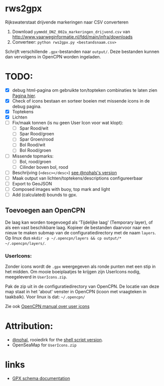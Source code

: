 # rws2gpx

Rijkswaterstaat drijvende markeringen naar CSV converteren

1. Download `yymmdd_DNZ_002a_markeringen_drijvend.csv` van http://www.vaarweginformatie.nl/fdd/main/infra/downloads
2. Converteer: `python rws2gpx.py <bestandsnaam.csv>`

Schrijft verschillende `.gpx`-bestanden naar `output/`. Deze bestanden kunnen dan vervolgens in OpenCPN worden ingeladen.

# TODO:
 - [x] debug html-pagina om gebruikte ton/topteken combinaties te laten zien [Pagina hier](http://jieter.github.io/rws2gpx/debug/).
 - [x] Check of icons bestaan en sorteer boeien met missende icons in de debug pagina.
 - [x] Toptekens
 - [x] Lichten
 - [ ] Fix/maak tonnen (is nu geen User Icon voor wat klopt):
    - [ ] Spar Rood/wit
    - [ ] Spar Rood/groen
    - [ ] Spar Groen/rood
    - [ ] Bol Rood/wit
    - [ ] Bol Rood/groen
 - [ ] Missende topmarks:
    - [ ] Bol, rood/groen
    - [ ] Cilinder boven bol, rood

 - [ ] Beschrijving (`<desc></desc>`) [see @nohals's version](https://github.com/nohal/OpenCPNScripts/blob/master/rws_buoys2gpx.sh#L46)
 - [ ] Maak output van lichten/toptekens/descriptions configureerbaar
 - [ ] Export to GeoJSON
 - [ ] Composed images with buoy, top mark and light
 - [ ] Add (calculated) bounds to gpx.

## Toevoegen aan OpenCPN

De laag kan worden toegevoegd als 'Tijdelijke laag' (Temporary layer), of als een vast beschikbare laag. Kopieer de bestanden daarvoor naar een nieuw te maken submap van de configuratiedirectory met de naam `layers`. Op linux dus `mkdir -p ~/.opencpn/layers && cp output/* ~/.opencpn/layers/`.

### UserIcons:

Zonder icons wordt de `.gpx` weergegeven als ronde punten met een stip in het midden. Om mooie boeiplaatjes te krijgen zijn UserIcons nodig, meegeleverd in `UserIcons.zip`.

Pak de zip uit in de configuratiedirectory van OpenCPN. De locatie van deze map staat in het 'about' venster in OpenCPN (icoon met vraagteken in taakbalk). Voor linux is dat: `~/.opencpn/`

Zie ook [OpenCPN manual over user icons](http://opencpn.org/ocpn/user_icons)

# Attribution:

- [@nohal](https://github.com/nohal/OpenCPNScripts/blob/master/rws_buoys2gpx-osmicons.sh), rooiedirk for the [shell script version](https://github.com/nohal/OpenCPNScripts/blob/master/rws_buoys2gpx-osmicons.sh).
- OpenSeaMap for `UserIcons.zip`

# links
- [GPX schema documentation](http://www.topografix.com/GPX/1/1/)

